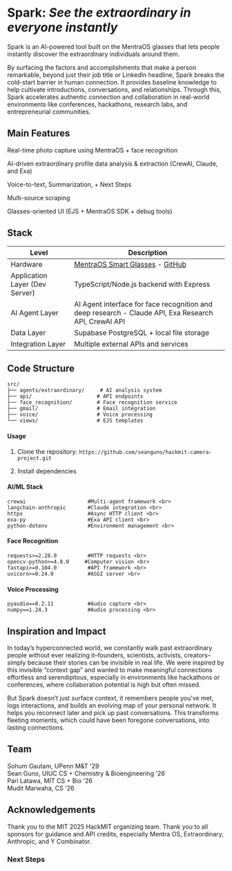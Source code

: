 # Spark: *See the extraordinary in everyone instantly* 

Spark is an AI-powered tool built on the MentraOS glasses that lets people instantly discover the extraordinary individuals around them. 

By surfacing the factors and accomplishments that make a person remarkable, beyond just their job title or LinkedIn headline, Spark breaks the cold-start barrier in human connection. It provides baseline knowledge to help cultivate introductions, conversations, and relationships. Through this, Spark accelerates authentic connection and collaboration in real-world environments like conferences, hackathons, research labs, and entrepreneurial communities.


## Main Features 
Real-time photo capture using MentraOS + face recognition

AI-driven extraordinary profile data analysis & extraction (CrewAI, Claude, and Exa)

Voice-to-text, Summarization, + Next Steps

Multi-source scraping

Glasses-oriented UI (EJS + MentraOS SDK + debug tools)


## Stack 

| Level         | Description                                                                 |
|---------------|----------------------------------------------------------------------|
| Hardware            | [MentraOS Smart Glasses](https://mentra.glass/) - [GitHub](https://github.com/Mentra-Community/MentraOS)                          |
| Application Layer (Dev Server)     |   TypeScript/Node.js backend with Express |
| AI Agent Layer      |  AI Agent interface for face recognition and deep research - Claude API, Exa Research API, CrewAI API |
| Data Layer       |  Supabase PostgreSQL + local file storage |
| Integration Layer | Multiple external APIs and services | 

## Code Structure 

```
src/
├── agents/extraordinary/     # AI analysis system
├── api/                     # API endpoints
├── face_recognition/        # Face recognition service
├── gmail/                   # Email integration
├── voice/                   # Voice processing
└── views/                   # EJS templates
```

#### Usage 

1. Clone the repository:
`https://github.com/seanguno/hackmit-camera-project.git`

4. Install dependencies
#### AI/ML Stack
```
crewai                    #Multi-agent framework <br>
langchain-anthropic       #Claude integration <br> 
httpx                     #Async HTTP client <br> 
exa-py                    #Exa API client <br>
python-dotenv             #Environment management <br>
```

#### Face Recognition
```
requests>=2.28.0          #HTTP requests <br>
opencv-python>=4.8.0     #Computer vision <br>
fastapi>=0.104.0          #API framework <br>
uvicorn>=0.24.0           #ASGI server <br>
```

#### Voice Processing
```
pyaudio==0.2.11           #Audio capture <br>
numpy==1.24.3             #Audio processing <br>
```

## Inspiration and Impact 
In today’s hyperconnected world, we constantly walk past extraordinary people without ever realizing it–founders, scientists, activists, creators–simply because their stories can be invisible in real life. We were inspired by this invisible “context gap” and wanted to make meaningful connections effortless and serendipitous, especially in environments like hackathons or conferences, where collaboration potential is high but often missed.

But Spark doesn’t just surface context, it remembers people you’ve met, logs interactions, and builds an evolving map of your personal network. It helps you reconnect later and pick up past conversations. This transforms fleeting moments, which could have been foregone conversations, into lasting connections. 
 
## Team 
Sohum Gautam, UPenn M&T '29 <br>
Sean Guno, UIUC CS + Chemistry & Bioengineering '26 <br>
Pari Latawa, MIT CS + Bio '26 <br>
Mudit Marwaha, CS '26 

## Acknowledgements
Thank you to the MIT 2025 HackMIT organizing team. Thank you to all sponsors for guidance and API credits, especially Mentra OS, Extraordinary, Anthropic, and Y Combinator.

### Next Steps 
